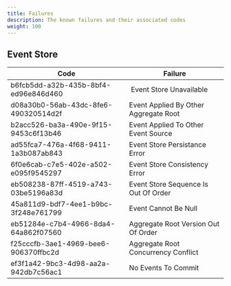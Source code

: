 ```yaml
---
title: Failures
description: The known failures and their associated codes
weight: 100
---
```


## Event Store

| Code | Failure
|------|---------|
| b6fcb5dd-a32b-435b-8bf4-ed96e846d460 | Event Store Unavailable
| d08a30b0-56ab-43dc-8fe6-490320514d2f | Event Applied By Other Aggregate Root
| b2acc526-ba3a-490e-9f15-9453c6f13b46 | Event Applied To Other Event Source
| ad55fca7-476a-4f68-9411-1a3b087ab843 | Event Store Persistance Error
| 6f0e6cab-c7e5-402e-a502-e095f9545297 | Event Store Consistency Error
| eb508238-87ff-4519-a743-03be5196a83d | Event Store Sequence Is Out Of Order
| 45a811d9-bdf7-4ee1-b9bc-3f248e761799 | Event Cannot Be Null
| eb51284e-c7b4-4966-8da4-64a862f07560 | Aggregate Root Version Out Of Order
| f25cccfb-3ae1-4969-bee6-906370ffbc2d | Aggregate Root Concurrency Conflict
| ef3f1a42-9bc3-4d98-aa2a-942db7c56ac1 | No Events To Commit
